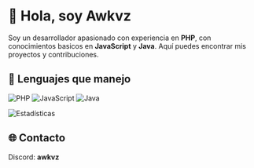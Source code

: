 # 👋 Hola, soy Awkvz

Soy un desarrollador apasionado con experiencia en **PHP**, con conocimientos basicos en **JavaScript** y **Java**. Aquí puedes encontrar mis proyectos y contribuciones.

## 🚀 Lenguajes que manejo
![PHP](https://img.shields.io/badge/PHP-777BB4?style=flat&logo=php&logoColor=white) 
![JavaScript](https://img.shields.io/badge/JavaScript-F7DF1E?style=flat&logo=javascript&logoColor=black) 
![Java](https://img.shields.io/badge/Java-ED8B00?style=flat&logo=java&logoColor=white) 

![Estadísticas](https://github-readme-stats.vercel.app/api?username=awkvz&bg_color=000000&title_color=8B4513&text_color=FFFFFF&icon_color=8B4513&border_color=8B4513)

## 🌐 Contacto
Discord: **awkvz**

